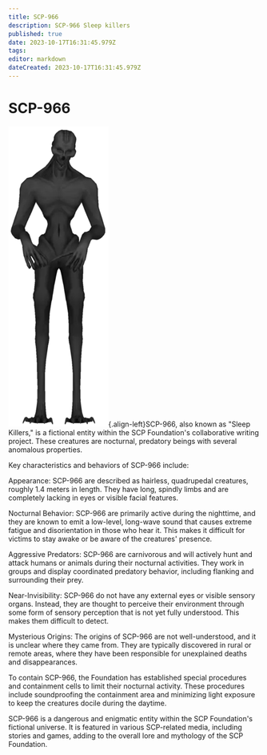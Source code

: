 ```yaml
---
title: SCP-966
description: SCP-966 Sleep killers
published: true
date: 2023-10-17T16:31:45.979Z
tags: 
editor: markdown
dateCreated: 2023-10-17T16:31:45.979Z
---
```


# SCP-966
![966.png](/images/roles/966.png){.align-left}SCP-966, also known as "Sleep Killers," is a fictional entity within the SCP Foundation's collaborative writing project. These creatures are nocturnal, predatory beings with several anomalous properties.

Key characteristics and behaviors of SCP-966 include:

Appearance: SCP-966 are described as hairless, quadrupedal creatures, roughly 1.4 meters in length. They have long, spindly limbs and are completely lacking in eyes or visible facial features.

Nocturnal Behavior: SCP-966 are primarily active during the nighttime, and they are known to emit a low-level, long-wave sound that causes extreme fatigue and disorientation in those who hear it. This makes it difficult for victims to stay awake or be aware of the creatures' presence.

Aggressive Predators: SCP-966 are carnivorous and will actively hunt and attack humans or animals during their nocturnal activities. They work in groups and display coordinated predatory behavior, including flanking and surrounding their prey.

Near-Invisibility: SCP-966 do not have any external eyes or visible sensory organs. Instead, they are thought to perceive their environment through some form of sensory perception that is not yet fully understood. This makes them difficult to detect.

Mysterious Origins: The origins of SCP-966 are not well-understood, and it is unclear where they came from. They are typically discovered in rural or remote areas, where they have been responsible for unexplained deaths and disappearances.

To contain SCP-966, the Foundation has established special procedures and containment cells to limit their nocturnal activity. These procedures include soundproofing the containment area and minimizing light exposure to keep the creatures docile during the daytime.

SCP-966 is a dangerous and enigmatic entity within the SCP Foundation's fictional universe. It is featured in various SCP-related media, including stories and games, adding to the overall lore and mythology of the SCP Foundation.




